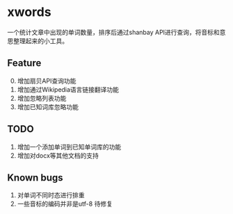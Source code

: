 # xwords
一个统计文章中出现的单词数量，排序后通过shanbay API进行查询，将音标和意思整理起来的小工具。

## Feature
0. 增加扇贝API查询功能
1. 增加通过Wikipedia语言链接翻译功能
2. 增加忽略列表功能
3. 增加已知词库忽略功能
    
## TODO
1. 增加一个添加单词到已知单词库的功能
2. 增加对docx等其他文档的支持


## Known bugs
1. 对单词不同时态进行排重
2. 一些音标的编码并非是utf-8 待修复

